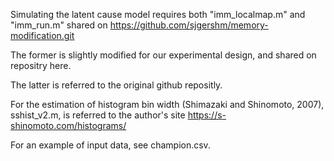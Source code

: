 Simulating the latent cause model requires both "imm_localmap.m" and "imm_run.m" shared on https://github.com/sjgershm/memory-modification.git

The former is slightly modified for our experimental design, and shared on repositry here.

The latter is referred to the original github repositly.

For the estimation of histogram bin width (Shimazaki and Shinomoto, 2007), sshist_v2.m, is referred to the author's site https://s-shinomoto.com/histograms/

For an example of input data, see champion.csv.
